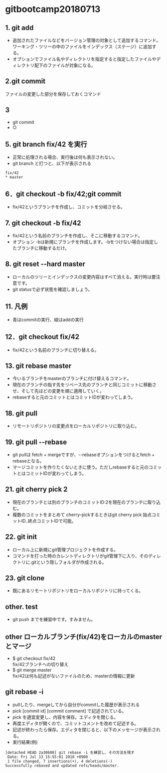# gitbootcamp20180713

## 1. git add
- 追加されたファイルなどをバージョン管理の対象として追加するコマンド。  
ワーキング・ツリーの中のファイルをインデックス（ステージ）に追加する。
- オプションでファイル名やディレクトリを指定すると指定したファイルやディレクトリ配下のファイルが対象になる。


## 2.git commit
ファイルの変更した部分を保存しておくコマンド


## 3
- git commit
- ○


## 5. git branch fix/42 を実行
- 正常に処理される場合、実行後は何も表示されない。
- git branch と打つと、以下が表示される

```
fix/42
* master
```


## 6．git checkout -b fix/42;git commit
- fix/42というブランチを作成し、コミットを分岐させる。


## 7. git checkout -b fix/42
- fix/42という名前のブランチを作成し、そこに移動するコマンド。
- オプション -bは新規にブランチを作成します。-bをつけない場合は指定したブランチに移動するだけ。


## 8. git reset --hard master
- ローカルのツリーとインデックスの変更内容はすべて消える。実行時は要注意です。
- git statusで必ず状態を確認しましょう。


## 11. 凡例
- 青はcommitの実行、緑はaddの実行


## 12．git checkout fix/42
- fix/42という名前のブランチに切り替える。


## 13. git rebase master
- 今いるブランチをmasterのブランチに付け替えるコマンド。
- 現在のブランチの指す先をリベース先のブランチと同じコミットに移動させ、そして先ほどの変更を順に適用していく。
- rebaseすると元のコミットとはコミットIDが変わってしまう。


## 18. git pull
- リモートリポジトリの変更点をローカルリポジトリに取り込む。


## 19. git pull --rebase
- git pullは fetch + mergeですが、--rebaseオプションをつけるとfetch + rebaseとなる。
- マージコミットを作りたくないときに使う。ただしrebaseすると元のコミットとはコミットIDが変わってしまう。


## 21. git cherry pick 2
- 現在のブランチとは別のブランチのコミットID:2を現在のブランチに取り込む。
- 複数のコミットをまとめて cherry-pickするときはgit cherry pick 始点コミットID..終点コミットIDで可能。


## 22. git init
- ローカル上に新規にgit管理プロジェクトを作成する。
- コマンドを打った時のカレントディレクトリがgit管理下に入り、そのディレクトリに.gitという隠しフォルダが作成される。


## 23. git clone
- 既にあるリモートリポジトリをローカルリポジトリに持ってくる。


## other. test
- git push までを練習中です。すみません。


## other ローカルブランチ(fix/42)をローカルのmasterとマージ
- $ git checkout fix/42  
fix/42ブランチへの切り替え
- $ git merge master  
fix/42は何も記述がないファイルのため、masterの情報に更新

## git rebase -i
- pullしたり、mergeしてから自分がcommitした履歴が表示される
- pick [commit id] [commit comment] で記述されている。
- pick を適宜変更し、内容を保存。エディタを閉じる。
- 再度エディタが開くので、コミットコメントを改めて記述する。
- 記述が終わったら保存。エディタを閉じると、以下のメッセージが表示される。
 - 実行結果(例)
```
[detached HEAD 2a30600] git rebase -i を練習し、その方法を残す
 Date: Fri Jul 13 15:55:01 2018 +0900
 1 file changed, 7 insertions(+), 4 deletions(-)
Successfully rebased and updated refs/heads/master.
```


